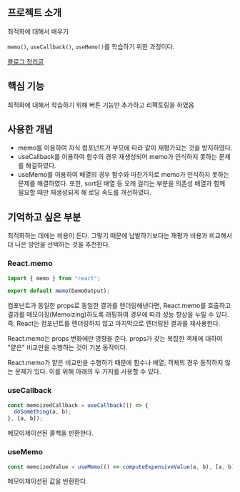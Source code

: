 ## 프로젝트 소개

최적화에 대해서 배우기

`memo()`, `useCallback()`, `useMemo()`를 학습하기 위한 과정이다.

[블로그 정리글](https://jhan117.github.io/react/react-learn8/)

## 핵심 기능

최적화에 대해서 학습하기 위해 버튼 기능만 추가하고 리팩토링을 하였음

## 사용한 개념

- memo를 이용하여 자식 컴포넌트가 부모에 따라 같이 재평가되는 것을 방지하였다.
- useCallback를 이용하여 함수의 경우 재생성되어 memo가 인식하지 못하는 문제를 해결하였다.
- useMemo를 이용하여 배열의 경우 함수와 마찬가지로 memo가 인식하지 못하는 문제를 해결하였다. 또한, sort된 배열 등 오래 걸리는 부분을 의존성 배열과 함께 필요할 때만 재생성되게 해 로딩 속도를 개선하였다.

## 기억하고 싶은 부분

최적화하는 데에는 비용이 든다. 그렇기 때문에 남발하기보다는 재평가 비용과 비교해서 더 나은 방안을 선택하는 것을 추천한다.

### React.memo

```js
import { memo } from "react";

export default memo(DemoOutput);
```

컴포넌트가 동일한 props로 동일한 결과를 렌더링해낸다면, React.memo를 호출하고 결과를 메모이징(Memoizing)하도록 래핑하여 경우에 따라 성능 향상을 누릴 수 있다. 즉, React는 컴포넌트를 렌더링하지 않고 마지막으로 렌더링된 결과를 재사용한다.

React.memo는 props 변화에만 영향을 준다. props가 갖는 복잡한 객체에 대하여 "얕은" 비교만을 수행하는 것이 기본 동작이다.

React.memo가 얕은 비교만을 수행하기 때문에 함수나 배열, 객체의 경우 동작하지 않는 문제가 있다. 이를 위해 아래의 두 가지를 사용할 수 있다.

### useCallback

```js
const memoizedCallback = useCallback(() => {
  doSomething(a, b);
}, [a, b]);
```

메모이제이션된 콜백을 반환한다.

### useMemo

```js
const memoizedValue = useMemo(() => computeExpensiveValue(a, b), [a, b]);
```

메모이제이션된 값을 반환한다.
